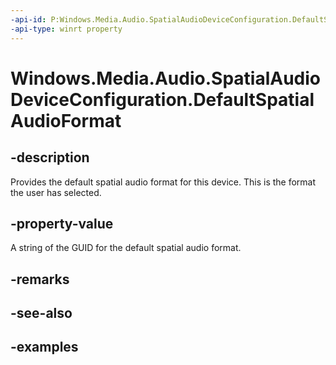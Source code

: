 ```yaml
---
-api-id: P:Windows.Media.Audio.SpatialAudioDeviceConfiguration.DefaultSpatialAudioFormat
-api-type: winrt property
---
```


<!-- Property syntax.
public string DefaultSpatialAudioFormat { get; }
-->

# Windows.Media.Audio.SpatialAudioDeviceConfiguration.DefaultSpatialAudioFormat

## -description
Provides the default spatial audio format for this device. This is the format the user has selected.

## -property-value
A string of the GUID for the default spatial audio format.

## -remarks

## -see-also

## -examples

